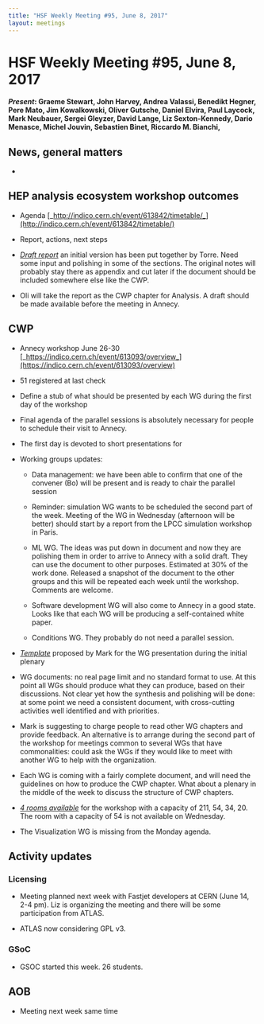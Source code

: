 ```yaml
---
title: "HSF Weekly Meeting #95, June 8, 2017"
layout: meetings
---
```


# HSF Weekly Meeting #95, June 8, 2017

#### _Present_: Graeme Stewart, John Harvey, Andrea Valassi, Benedikt Hegner, Pere Mato, Jim Kowalkowski, Oliver Gutsche, Daniel Elvira, Paul Laycock, Mark Neubauer, Sergei Gleyzer, David Lange, Liz Sexton-Kennedy, Dario Menasce, Michel Jouvin, Sebastien Binet, Riccardo M. Bianchi,

## News, general matters

-

## HEP analysis ecosystem workshop outcomes

- Agenda
  [_http://indico.cern.ch/event/613842/timetable/_](http://indico.cern.ch/event/613842/timetable/)

- Report, actions, next steps

- [_Draft report_](https://docs.google.com/document/d/1938v-JKE-trfJeJOzE1eTfztXjz7JecSTxSSHKKwq_A/edit?usp=sharing)
  an initial version has been put together by Torre. Need some input and
  polishing in some of the sections. The original notes will probably stay there
  as appendix and cut later if the document should be included somewhere else
  like the CWP.

- Oli will take the report as the CWP chapter for Analysis. A draft should be
  made available before the meeting in Annecy.

## CWP

- Annecy workshop June 26-30
  [_https://indico.cern.ch/event/613093/overview_](https://indico.cern.ch/event/613093/overview)

- 51 registered at last check

- Define a stub of what should be presented by each WG during the first day of
  the workshop

- Final agenda of the parallel sessions is absolutely necessary for people to
  schedule their visit to Annecy.

- The first day is devoted to short presentations for

- Working groups updates:

  - Data management: we have been able to confirm that one of the convener (Bo)
    will be present and is ready to chair the parallel session

  - Reminder: simulation WG wants to be scheduled the second part of the week.
    Meeting of the WG in Wednesday (afternoon will be better) should start by a
    report from the LPCC simulation workshop in Paris.

  - ML WG. The ideas was put down in document and now they are polishing them in
    order to arrive to Annecy with a solid draft. They can use the document to
    other purposes. Estimated at 30% of the work done. Released a snapshot of
    the document to the other groups and this will be repeated each week until
    the workshop. Comments are welcome.

  - Software development WG will also come to Annecy in a good state. Looks like
    that each WG will be producing a self-contained white paper.

  - Conditions WG. They probably do not need a parallel session.

- [_Template_](https://docs.google.com/presentation/d/1STs_EVW7wmPhMG0qaqmygF6uFUgc07qA-Wm220rtMl8/edit#slide=id.g22da0d6011_0_0)
  proposed by Mark for the WG presentation during the initial plenary

- WG documents: no real page limit and no standard format to use. At this point
  all WGs should produce what they can produce, based on their discussions. Not
  clear yet how the synthesis and polishing will be done: at some point we need
  a consistent document, with cross-cutting activities well identified and with
  priorities.

- Mark is suggesting to charge people to read other WG chapters and provide
  feedback. An alternative is to arrange during the second part of the workshop
  for meetings common to several WGs that have commonalities: could ask the WGs
  if they would like to meet with another WG to help with the organization.

- Each WG is coming with a fairly complete document, and will need the
  guidelines on how to produce the CWP chapter. What about a plenary in the
  middle of the week to discuss the structure of CWP chapters.

- [_4 rooms available_](https://indico.cern.ch/event/613093/page/10594-lapp-venue-and-rooms)
  for the workshop with a capacity of 211, 54, 34, 20. The room with a capacity
  of 54 is not available on Wednesday.

- The Visualization WG is missing from the Monday agenda.

## Activity updates

### Licensing

- Meeting planned next week with Fastjet developers at CERN (June 14, 2-4 pm).
  Liz is organizing the meeting and there will be some participation from ATLAS.

- ATLAS now considering GPL v3.

### GSoC

- GSOC started this week. 26 students.

## AOB

- Meeting next week same time
